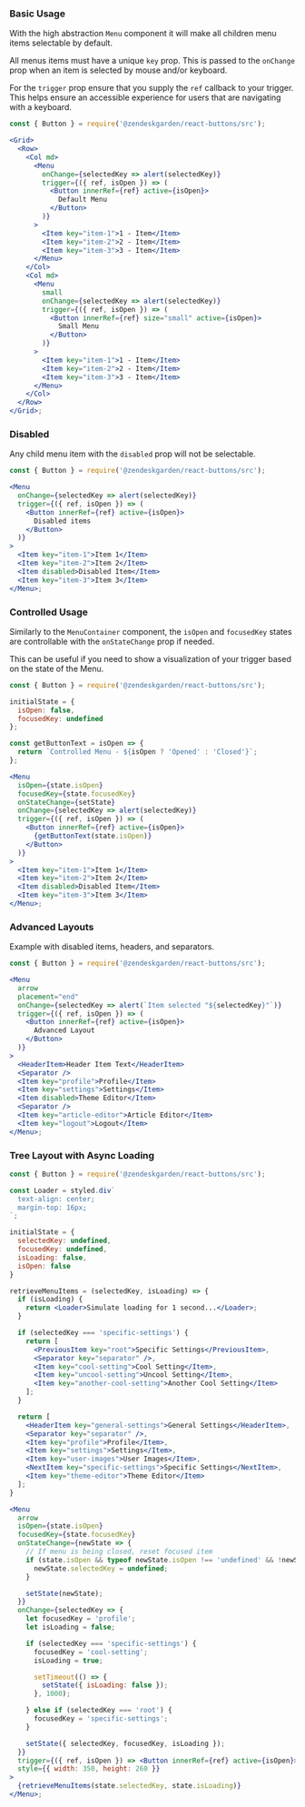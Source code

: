 ### Basic Usage

With the high abstraction `Menu` component it will make all children menu
items selectable by default.

All menus items must have a unique `key` prop. This is passed to the
`onChange` prop when an item is selected by mouse and/or keyboard.

For the `trigger` prop ensure that you supply the `ref` callback to your trigger.
This helps ensure an accessible experience for users that are navigating
with a keyboard.

```jsx
const { Button } = require('@zendeskgarden/react-buttons/src');

<Grid>
  <Row>
    <Col md>
      <Menu
        onChange={selectedKey => alert(selectedKey)}
        trigger={({ ref, isOpen }) => (
          <Button innerRef={ref} active={isOpen}>
            Default Menu
          </Button>
        )}
      >
        <Item key="item-1">1 - Item</Item>
        <Item key="item-2">2 - Item</Item>
        <Item key="item-3">3 - Item</Item>
      </Menu>
    </Col>
    <Col md>
      <Menu
        small
        onChange={selectedKey => alert(selectedKey)}
        trigger={({ ref, isOpen }) => (
          <Button innerRef={ref} size="small" active={isOpen}>
            Small Menu
          </Button>
        )}
      >
        <Item key="item-1">1 - Item</Item>
        <Item key="item-2">2 - Item</Item>
        <Item key="item-3">3 - Item</Item>
      </Menu>
    </Col>
  </Row>
</Grid>;
```

### Disabled

Any child menu item with the `disabled` prop will not be selectable.

```jsx
const { Button } = require('@zendeskgarden/react-buttons/src');

<Menu
  onChange={selectedKey => alert(selectedKey)}
  trigger={({ ref, isOpen }) => (
    <Button innerRef={ref} active={isOpen}>
      Disabled items
    </Button>
  )}
>
  <Item key="item-1">Item 1</Item>
  <Item key="item-2">Item 2</Item>
  <Item disabled>Disabled Item</Item>
  <Item key="item-3">Item 3</Item>
</Menu>;
```

### Controlled Usage

Similarly to the `MenuContainer` component, the `isOpen` and `focusedKey` states
are controllable with the `onStateChange` prop if needed.

This can be useful if you need to show a visualization of your trigger based on the
state of the Menu.

```jsx
const { Button } = require('@zendeskgarden/react-buttons/src');

initialState = {
  isOpen: false,
  focusedKey: undefined
};

const getButtonText = isOpen => {
  return `Controlled Menu - ${isOpen ? 'Opened' : 'Closed'}`;
};

<Menu
  isOpen={state.isOpen}
  focusedKey={state.focusedKey}
  onStateChange={setState}
  onChange={selectedKey => alert(selectedKey)}
  trigger={({ ref, isOpen }) => (
    <Button innerRef={ref} active={isOpen}>
      {getButtonText(state.isOpen)}
    </Button>
  )}
>
  <Item key="item-1">Item 1</Item>
  <Item key="item-2">Item 2</Item>
  <Item disabled>Disabled Item</Item>
  <Item key="item-3">Item 3</Item>
</Menu>;
```

### Advanced Layouts

Example with disabled items, headers, and separators.

```jsx
const { Button } = require('@zendeskgarden/react-buttons/src');

<Menu
  arrow
  placement="end"
  onChange={selectedKey => alert(`Item selected "${selectedKey}"`)}
  trigger={({ ref, isOpen }) => (
    <Button innerRef={ref} active={isOpen}>
      Advanced Layout
    </Button>
  )}
>
  <HeaderItem>Header Item Text</HeaderItem>
  <Separator />
  <Item key="profile">Profile</Item>
  <Item key="settings">Settings</Item>
  <Item disabled>Theme Editor</Item>
  <Separator />
  <Item key="article-editor">Article Editor</Item>
  <Item key="logout">Logout</Item>
</Menu>;
```

### Tree Layout with Async Loading

```jsx
const { Button } = require('@zendeskgarden/react-buttons/src');

const Loader = styled.div`
  text-align: center;
  margin-top: 16px;
`;

initialState = {
  selectedKey: undefined,
  focusedKey: undefined,
  isLoading: false,
  isOpen: false
}

retrieveMenuItems = (selectedKey, isLoading) => {
  if (isLoading) {
    return <Loader>Simulate loading for 1 second...</Loader>;
  }

  if (selectedKey === 'specific-settings') {
    return [
      <PreviousItem key="root">Specific Settings</PreviousItem>,
      <Separator key="separator" />,
      <Item key="cool-setting">Cool Setting</Item>,
      <Item key="uncool-setting">Uncool Setting</Item>,
      <Item key="another-cool-setting">Another Cool Setting</Item>
    ];
  }

  return [
    <HeaderItem key="general-settings">General Settings</HeaderItem>,
    <Separator key="separator" />,
    <Item key="profile">Profile</Item>,
    <Item key="settings">Settings</Item>,
    <Item key="user-images">User Images</Item>,
    <NextItem key="specific-settings">Specific Settings</NextItem>,
    <Item key="theme-editor">Theme Editor</Item>
  ];
}

<Menu
  arrow
  isOpen={state.isOpen}
  focusedKey={state.focusedKey}
  onStateChange={newState => {
    // If menu is being closed, reset focused item
    if (state.isOpen && typeof newState.isOpen !== 'undefined' && !newState.isOpen) {
      newState.selectedKey = undefined;
    }

    setState(newState);
  }}
  onChange={selectedKey => {
    let focusedKey = 'profile';
    let isLoading = false;

    if (selectedKey === 'specific-settings') {
      focusedKey = 'cool-setting';
      isLoading = true;

      setTimeout(() => {
        setState({ isLoading: false });
      }, 1000);

    } else if (selectedKey === 'root') {
      focusedKey = 'specific-settings';
    }

    setState({ selectedKey, focusedKey, isLoading });
  }}
  trigger={({ ref, isOpen }) => <Button innerRef={ref} active={isOpen}>Tree Layout</Button>}
  style={{ width: 350, height: 260 }}
>
  {retrieveMenuItems(state.selectedKey, state.isLoading)}
</Menu>;
```
